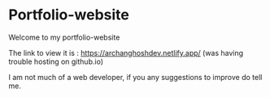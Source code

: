 # Portfolio-website

Welcome to my portfolio-website

The link to view it is : https://archanghoshdev.netlify.app/ (was having trouble hosting on github.io)

I am not much of a web developer, if you any suggestions to improve do tell me.
